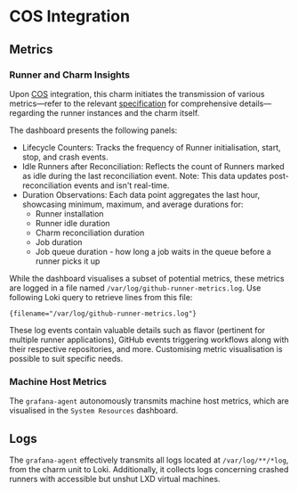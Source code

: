 # COS Integration

## Metrics

### Runner and Charm Insights
Upon [COS](https://charmhub.io/topics/canonical-observability-stack) integration, this charm initiates the transmission of various metrics—refer to the relevant [specification](https://discourse.charmhub.io/t/specification-isd075-github-runner-cos-integration/12084) for comprehensive details—regarding the runner instances and the charm itself.

The dashboard presents the following panels:

- Lifecycle Counters: Tracks the frequency of Runner initialisation, start, stop, and crash events.
- Idle Runners after Reconciliation: Reflects the count of Runners marked as idle during the last reconciliation event. Note: This data updates post-reconciliation events and isn't real-time.
- Duration Observations: Each data point aggregates the last hour, showcasing minimum, maximum, and average durations for:
    - Runner installation
    - Runner idle duration
    - Charm reconciliation duration
    - Job duration
    - Job queue duration - how long a job waits in the queue before a runner picks it up

While the dashboard visualises a subset of potential metrics, these metrics are logged in a file named `/var/log/github-runner-metrics.log`. Use following Loki query to retrieve lines from this file:

```
{filename="/var/log/github-runner-metrics.log"}
```

These log events contain valuable details such as flavor (pertinent for multiple runner applications), GitHub events triggering workflows along with their respective repositories, and more. Customising metric visualisation is possible to suit specific needs.

### Machine Host Metrics
The `grafana-agent` autonomously transmits machine host metrics, which are visualised in the `System Resources` dashboard.

## Logs

The `grafana-agent` effectively transmits all logs located at `/var/log/**/*log`, from the charm unit to Loki. Additionally, it collects logs concerning crashed runners with accessible but unshut LXD virtual machines.
